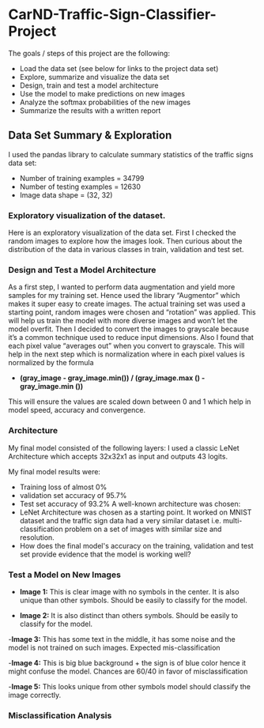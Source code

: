 # CarND-Traffic-Sign-Classifier-Project

The goals / steps of this project are the following:
- Load the data set (see below for links to the project data set)
- Explore, summarize and visualize the data set
- Design, train and test a model architecture
- Use the model to make predictions on new images
- Analyze the softmax probabilities of the new images
- Summarize the results with a written report

## Data Set Summary & Exploration

I used the pandas library to calculate summary statistics of the traffic signs data set:
- Number of training examples = 34799
- Number of testing examples = 12630
- Image data shape = (32, 32)

### Exploratory visualization of the dataset.

Here is an exploratory visualization of the data set. First I checked the random images to explore how the images look. Then curious about the distribution of the data in various classes in train, validation and test set. 

### Design and Test a Model Architecture

As a first step, I wanted to perform data augmentation and yield more samples for my training set. Hence used the library “Augmentor” which makes it super easy to create images. The actual training set was used a starting point, random images were chosen and “rotation” was applied. This will help us train the model with more diverse images and won’t let the model overfit. Then I decided to convert the images to grayscale because it’s a common technique used to reduce input dimensions. Also I found that each pixel value “averages out” when you convert to grayscale. This will help in the next step which is normalization where in each pixel values is normalized by the formula
- **(gray_image - gray_image.min()) / (gray_image.max () - gray_image.min ())**

This will ensure the values are scaled down between 0 and 1 which help in model speed, accuracy and convergence.

### Architecture



My final model consisted of the following layers: I used a classic LeNet Architecture which accepts 32x32x1 as input and outputs 43 logits.

My final model results were:
- Training loss of almost 0%
- validation set accuracy of  95.7%
- Test set accuracy of 93.2%
A well-known architecture was chosen:
- LeNet Architecture was chosen as a starting point. It worked on MNIST dataset and the traffic sign data had a very similar dataset i.e. multi-classification problem on a set of images with similar size and resolution. 
- How does the final model's accuracy on the training, validation and test set provide evidence that the model is working well?

### Test a Model on New Images

- **Image 1:** This is clear image with no symbols in the center. It is also unique than other symbols. Should be easily to classify for the model. 

- **Image 2:** It is also distinct than others symbols. Should be easily to classify for the model. 

-**Image 3:** This has some text in the middle, it has some noise and the model is not trained on such images. Expected mis-classification

-**Image 4:** This is big blue background + the sign is of blue color hence it might confuse the model. Chances are 60/40 in favor of misclassification

-**Image 5:** This looks unique from other symbols model should classify the image correctly.

### Misclassification Analysis

